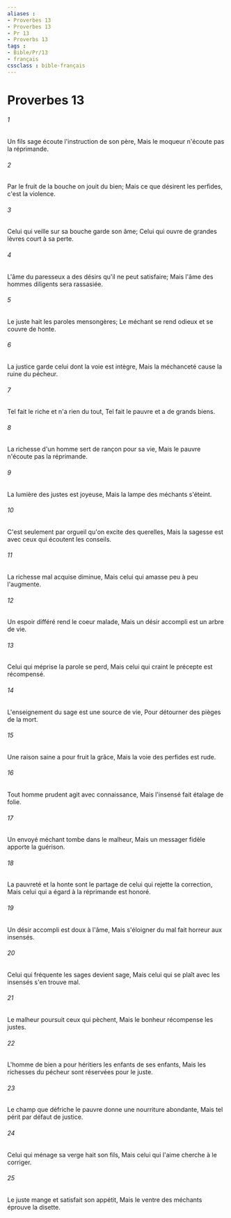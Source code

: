 ```yaml
---
aliases : 
- Proverbes 13
- Proverbes 13
- Pr 13
- Proverbs 13
tags : 
- Bible/Pr/13
- français
cssclass : bible-français
---
```


# Proverbes 13

###### 1
Un fils sage écoute l'instruction de son père, Mais le moqueur n'écoute pas la réprimande.
###### 2
Par le fruit de la bouche on jouit du bien; Mais ce que désirent les perfides, c'est la violence.
###### 3
Celui qui veille sur sa bouche garde son âme; Celui qui ouvre de grandes lèvres court à sa perte.
###### 4
L'âme du paresseux a des désirs qu'il ne peut satisfaire; Mais l'âme des hommes diligents sera rassasiée.
###### 5
Le juste hait les paroles mensongères; Le méchant se rend odieux et se couvre de honte.
###### 6
La justice garde celui dont la voie est intègre, Mais la méchanceté cause la ruine du pécheur.
###### 7
Tel fait le riche et n'a rien du tout, Tel fait le pauvre et a de grands biens.
###### 8
La richesse d'un homme sert de rançon pour sa vie, Mais le pauvre n'écoute pas la réprimande.
###### 9
La lumière des justes est joyeuse, Mais la lampe des méchants s'éteint.
###### 10
C'est seulement par orgueil qu'on excite des querelles, Mais la sagesse est avec ceux qui écoutent les conseils.
###### 11
La richesse mal acquise diminue, Mais celui qui amasse peu à peu l'augmente.
###### 12
Un espoir différé rend le coeur malade, Mais un désir accompli est un arbre de vie.
###### 13
Celui qui méprise la parole se perd, Mais celui qui craint le précepte est récompensé.
###### 14
L'enseignement du sage est une source de vie, Pour détourner des pièges de la mort.
###### 15
Une raison saine a pour fruit la grâce, Mais la voie des perfides est rude.
###### 16
Tout homme prudent agit avec connaissance, Mais l'insensé fait étalage de folie.
###### 17
Un envoyé méchant tombe dans le malheur, Mais un messager fidèle apporte la guérison.
###### 18
La pauvreté et la honte sont le partage de celui qui rejette la correction, Mais celui qui a égard à la réprimande est honoré.
###### 19
Un désir accompli est doux à l'âme, Mais s'éloigner du mal fait horreur aux insensés.
###### 20
Celui qui fréquente les sages devient sage, Mais celui qui se plaît avec les insensés s'en trouve mal.
###### 21
Le malheur poursuit ceux qui pèchent, Mais le bonheur récompense les justes.
###### 22
L'homme de bien a pour héritiers les enfants de ses enfants, Mais les richesses du pécheur sont réservées pour le juste.
###### 23
Le champ que défriche le pauvre donne une nourriture abondante, Mais tel périt par défaut de justice.
###### 24
Celui qui ménage sa verge hait son fils, Mais celui qui l'aime cherche à le corriger.
###### 25
Le juste mange et satisfait son appétit, Mais le ventre des méchants éprouve la disette.
